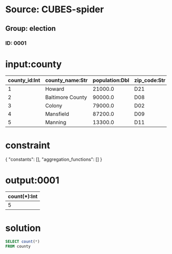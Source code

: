 # Source: CUBES-spider
## Group: election
### ID: 0001

# input:county

| county_id:Int | county_name:Str | population:Dbl | zip_code:Str |
|---|---|---|---|
| 1 | Howard | 21000.0 | D21 |
| 2 | Baltimore County | 90000.0 | D08 |
| 3 | Colony | 79000.0 | D02 |
| 4 | Mansfield | 87200.0 | D09 |
| 5 | Manning | 13300.0 | D11 |

# constraint

{
  "constants": [],
  "aggregation_functions": []
}

# output:0001

| count(*):Int |
|---|
| 5 |

# solution

```sql
SELECT count(*)
FROM county
```

